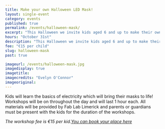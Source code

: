 ```yaml
---
title: Make your own Halloween LED Mask!
layout: single-event
category: events
published: true
permalink: /events/halloween-mask/
excerpt: "This Halloween we invite kids aged 6 and up to make their own masks using LED lights. "
hours: "October 31st"
description: "This Halloween we invite kids aged 6 and up to make their own masks using LED lights. October 31st"
fee: "€15 per child"
slug: halloween-mask
past: true

imageurl: /events/halloween-mask.jpg
imagedisplay: true
imagetitle: 
imagecredits: "Evelyn O'Connor"
imageoriginal: 
---
```


Kids will learn the basics of electricity which will bring their masks to life! Workshops will be on throughout the day and will last 1 hour each. All materials will be provided by Fab Lab Limerick and parents or guardians must be present with the kids for the duration of the workshops.

*The workshop fee is €15 per kid.[You can book your place here](http://fablablimerick.ticketleap.com/build-your-own-led-halloween-mask/)*